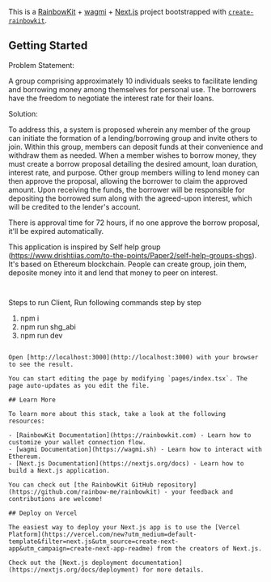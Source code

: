This is a [RainbowKit](https://rainbowkit.com) + [wagmi](https://wagmi.sh) + [Next.js](https://nextjs.org/) project bootstrapped with [`create-rainbowkit`](https://github.com/rainbow-me/rainbowkit/tree/main/packages/create-rainbowkit).

## Getting Started



Problem Statement:

A group comprising approximately 10 individuals seeks to facilitate lending and borrowing money among themselves for personal use. The borrowers have the freedom to negotiate the interest rate for their loans.

Solution:

To address this, a system is proposed wherein any member of the group can initiate the formation of a lending/borrowing group and invite others to join. Within this group, members can deposit funds at their convenience and withdraw them as needed. When a member wishes to borrow money, they must create a borrow proposal detailing the desired amount, loan duration, interest rate, and purpose. Other group members willing to lend money can then approve the proposal, allowing the borrower to claim the approved amount. Upon receiving the funds, the borrower will be responsible for depositing the borrowed sum along with the agreed-upon interest, which will be credited to the lender's account.

There is approval time for 72 hours, if no one approve the borrow proposal, it'll be expired automatically.


This application is inspired by  Self help group (https://www.drishtiias.com/to-the-points/Paper2/self-help-groups-shgs). 
It's based on Ethereum blockchain. People can create group, join them, deposite money into it and lend that money to peer on interest.


```


```
Steps to run Client, Run following commands step by step
1. npm i
2. npm run shg_abi 
3. npm run dev

```

Open [http://localhost:3000](http://localhost:3000) with your browser to see the result.

You can start editing the page by modifying `pages/index.tsx`. The page auto-updates as you edit the file.

## Learn More

To learn more about this stack, take a look at the following resources:

- [RainbowKit Documentation](https://rainbowkit.com) - Learn how to customize your wallet connection flow.
- [wagmi Documentation](https://wagmi.sh) - Learn how to interact with Ethereum.
- [Next.js Documentation](https://nextjs.org/docs) - Learn how to build a Next.js application.

You can check out [the RainbowKit GitHub repository](https://github.com/rainbow-me/rainbowkit) - your feedback and contributions are welcome!

## Deploy on Vercel

The easiest way to deploy your Next.js app is to use the [Vercel Platform](https://vercel.com/new?utm_medium=default-template&filter=next.js&utm_source=create-next-app&utm_campaign=create-next-app-readme) from the creators of Next.js.

Check out the [Next.js deployment documentation](https://nextjs.org/docs/deployment) for more details.
